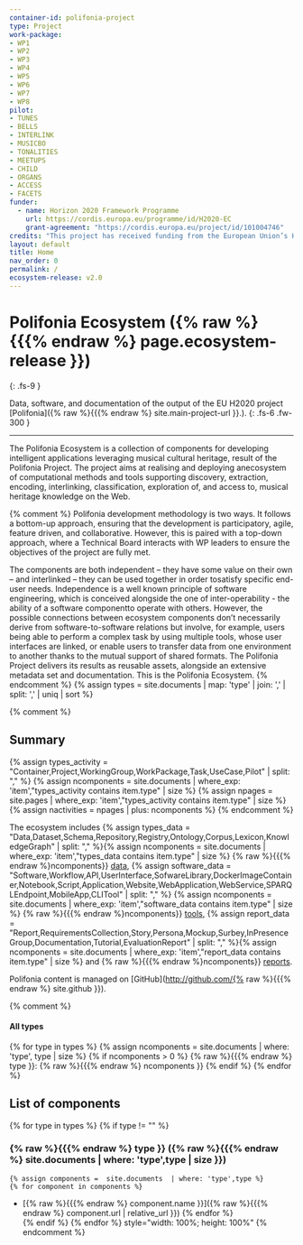 ```yaml
---
container-id: polifonia-project
type: Project
work-package:
- WP1
- WP2
- WP3
- WP4
- WP5
- WP6
- WP7
- WP8
pilot:
- TUNES
- BELLS
- INTERLINK
- MUSICBO
- TONALITIES
- MEETUPS
- CHILD
- ORGANS
- ACCESS
- FACETS
funder:
  - name: Horizon 2020 Framework Programme
    url: https://cordis.europa.eu/programme/id/H2020-EC
    grant-agreement: "https://cordis.europa.eu/project/id/101004746"
credits: "This project has received funding from the European Union’s Horizon 2020 research and innovation programme under grant agreement N. 101004746."
layout: default
title: Home
nav_order: 0
permalink: /
ecosystem-release: v2.0
---
```


# Polifonia Ecosystem ({% raw %}{{{% endraw %} page.ecosystem-release }})
{: .fs-9 }

Data, software, and documentation of the output of the EU H2020 project [Polifonia]({% raw %}{{{% endraw %} site.main-project-url }}.). 
{: .fs-6 .fw-300 }

---

The Polifonia Ecosystem is a collection of components for developing intelligent applications leveraging musical cultural heritage, result of the Polifonia Project.
The project aims at realising and deploying anecosystem of computational methods and tools supporting discovery, extraction, encoding, interlinking, classification, exploration of, and access to, musical heritage knowledge on the Web.

{% comment %} 
Polifonia development methodology is two ways. 
It follows a bottom-up approach, ensuring that the development is participatory, agile, feature driven, and collaborative.
However, this is paired with a top-down approach, where a Technical Board interacts with WP leaders to ensure the objectives of the project are fully met.

The components are both independent – they have some value on their own – and interlinked – they can be used together in order tosatisfy specific end-user needs. 
Independence is a well known principle of software engineering, which is conceived alongside the one of inter-operability - the ability of a software componentto operate with others.
However, the possible connections between ecosystem components don’t necessarily derive from software-to-software relations but involve, for example, users being able to perform a complex task by using multiple tools, whose user interfaces are linked, or enable users to transfer data from one environment to another thanks to the mutual support of shared formats. 
The Polifonia Project delivers its results as reusable assets, alongside an extensive metadata set and documentation. This is the Polifonia Ecosystem.
{% endcomment %} 
{% assign types =  site.documents  | map: 'type' | join: ','  | split: ',' | uniq | sort %}


{% comment %}
## Summary
<div id="chart_container"></div>
<script>
anychart.onDocumentReady(function() {
    // set the data
    /* var data = [
        {x: "Application", value: 1},
        {x: "CLITool", value: 2},
        {x: "Corpus", value: 1},
        {x: "Dataset", value: 4},
        {x: "Documentation", value: 4},
        {x: "KnowledgeGraph", value: 1},
        {x: "Lexicon", value: 1},
        {x: "Library", value: 1},
        {x: "Ontology", value: 6},
        {x: "Persona", value: 22},
        {x: "Project", value: 3},
        {x: "Repository", value: 4},
        {x: "RequirementsCollection", value: 2},
        {x: "Schema", value: 2},
        {x: "Service", value: 1},
        {x: "Software", value: 8},
        {x: "SoftwareLibrary", value: 1},
        {x: "Story", value: 35},
        {x: "Tutorial", value: 1},
        {x: "UserInterface", value: 2},
        {x: "WebApplication", value: 3},
        {x: "WebServer", value: 1}
    ]; */
    var data = [
      {x: "Activites", value: 22},
      {x: "Data", value: 18},
      {x: "Software", value: 10},
      {x: "Application", value: 6},
      {x: "Report", value: 64}
    ]
    // create the chart
    var chart = anychart.pie3d();
    // set the chart title
    // chart.title("Polifonia Project Components by Type");
    // add the data
    chart.data(data);
    // sort elements
    chart.sort("desc");  
    // set legend position
    chart.legend().position("right");
    // set items layout
    chart.legend().itemsLayout("vertical");
    // display the chart in the container
    chart.container('chart_container');
    chart.draw();
  });
  </script>
{% assign types_activity = "Container,Project,WorkingGroup,WorkPackage,Task,UseCase,Pilot" | split: "," %}
{% assign ncomponents = site.documents  | where_exp: 'item',"types_activity contains item.type" | size %}
{% assign npages = site.pages  | where_exp: 'item',"types_activity contains item.type" | size %}
{% assign nactivities = npages | plus: ncomponents %}
{% endcomment %}


The ecosystem includes {% assign types_data = "Data,Dataset,Schema,Repository,Registry,Ontology,Corpus,Lexicon,KnowledgeGraph" | split: "," %}{% assign ncomponents = site.documents  | where_exp: 'item',"types_data contains item.type" | size %} {% raw %}{{{% endraw %}ncomponents}} <a href="data.html">data</a>, {% assign software_data = "Software,Workflow,API,UserInterface,SofwareLibrary,DockerImageContainer,Notebook,Script,Application,Website,WebApplication,WebService,SPARQLEndpoint,MobileApp,CLITool" | split: "," %} {% assign ncomponents = site.documents  | where_exp: 'item',"software_data contains item.type" | size %} {% raw %}{{{% endraw %}ncomponents}} <a href="software.html">tools</a>, {% assign report_data = "Report,RequirementsCollection,Story,Persona,Mockup,Surbey,InPresenceGroup,Documentation,Tutorial,EvaluationReport" | split: "," %}{% assign ncomponents = site.documents  | where_exp: 'item',"report_data contains item.type" | size %} and {% raw %}{{{% endraw %}ncomponents}} <a href="report.html">reports</a>.

Polifonia content is managed on [GitHub](http://github.com/{% raw %}{{{% endraw %} site.github }}).

{% comment %}
#### All types
{% for type in types %}
{% assign ncomponents =  site.documents  | where: 'type', type | size %}
{% if ncomponents > 0 %} {% raw %}{{{% endraw %} type }}: {% raw %}{{{% endraw %} ncomponents }} {% endif %}
{% endfor %}

## List of components 
{% for type in types %}
{% if type != "" %}
### {% raw %}{{{% endraw %} type }} ({% raw %}{{{% endraw %} site.documents  | where: 'type',type | size }})
	{% assign components =  site.documents  | where: 'type',type %}
	{% for component in components %}
- [{% raw %}{{{% endraw %} component.name }}]({% raw %}{{{% endraw %} component.url | relative_url }})	{% endfor %}	
{% endif %}
{% endfor %}
style="width: 100%; height: 100%"
{% endcomment %}
